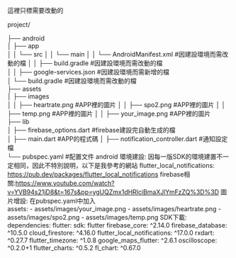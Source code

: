 這裡只標需要改動的

project/

├── android                     
│   ├── app              
│   │   └── src
│   │       └── main
│   │           └── AndroidManifest.xml    #因建設環境而需改動的檔
│   │       ├── build.gradle    #因建設環境而需改動的檔             
│   │       ├── google-services.json    #因建設環境而需新增的檔                   
│   └── build.gradle    #因建設環境而需改動的檔             
├── assets                                           
│   ├── images                   
│   │   ├── heartrate.png    #APP裡的圖片
│   │   ├── spo2.png    #APP裡的圖片
│   │   ├── temp.png    #APP裡的圖片
│   │   ├── your_image.png    #APP裡的圖片              
├── lib                        
│   ├── firebase_options.dart    #firebase建設完自動生成的檔               
│   ├── main.dart    #APP的程式碼
│   ├── notification_controller.dart    #通知設定檔      
└── pubspec.yaml    #配置文件
android 環境建設:
    因每一版SDK的環境建置不一定相同，因此不特別說明，以下是我參考的網站
    flutter_local_notifications: https://pub.dev/packages/flutter_local_notifications
    firebase相關:https://www.youtube.com/watch?v=YVB94s21jD8&t=167s&pp=ygUQZmx1dHRlciBmaXJlYmFzZQ%3D%3D
圖片增設:
    在pubspec.yaml中加入  
    assets:
    - assets/images/your_image.png
    - assets/images/heartrate.png
    - assets/images/spo2.png
    - assets/images/temp.png
SDK下載:
    dependencies:
  flutter:
    sdk: flutter
  firebase_core: ^2.14.0
  firebase_database: ^10.5.0
  cloud_firestore: ^4.16.0
  flutter_local_notifications: ^17.0.0
  rxdart: ^0.27.7
  flutter_timezone: ^1.0.8
  google_maps_flutter: ^2.6.1
  oscilloscope: ^0.2.0+1
  flutter_charts: ^0.5.2
  fl_chart: ^0.67.0
